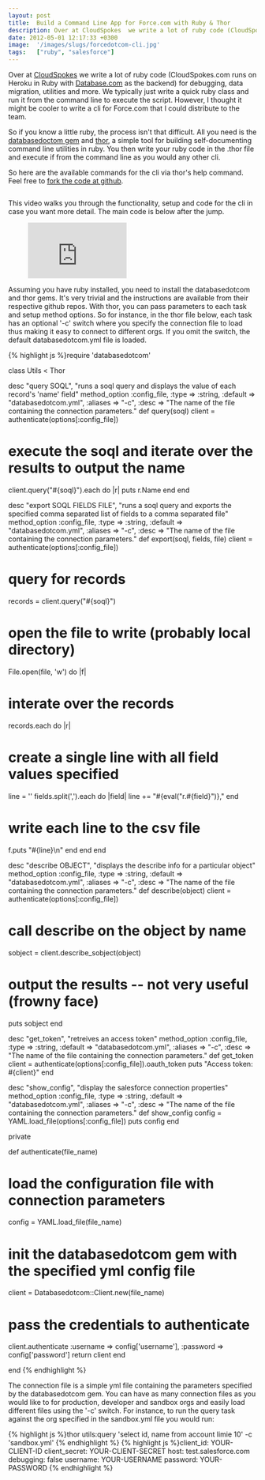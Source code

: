 ```yaml
---
layout: post
title:  Build a Command Line App for Force.com with Ruby & Thor
description: Over at CloudSpokes  we write a lot of ruby code (CloudSpokes.com runs on Heroku in Ruby with Database.com  as the backend) for debugging, data migration, utilities and more. We typically just write a quick ruby class and run it from the command line to execute the script. However, I thought it might be cooler to write a cli for Force.com that I could distribute to the team. So if you know a little ruby, the process isnt that difficult. All you need is the databasedoctom gem  and thor , a simple
date: 2012-05-01 12:17:33 +0300
image:  '/images/slugs/forcedotcom-cli.jpg'
tags:   ["ruby", "salesforce"]
---
```

<p>Over at <a href="http://www.cloudspokes.com">CloudSpokes</a> we write a lot of ruby code (CloudSpokes.com runs on Heroku in Ruby with <a href="http://www.database.com">Database.com</a> as the backend) for debugging, data migration, utilities and more. We typically just write a quick ruby class and run it from the command line to execute the script. However, I thought it might be cooler to write a cli for Force.com that I could distribute to the team.</p>
<p>So if you know a little ruby, the process isn't that difficult. All you need is the <a href="https://github.com/heroku/databasedotcom">databasedoctom gem</a> and <a href="https://github.com/wycats/thor">thor</a>, a simple tool for building self-documenting command line utilities in ruby. You then write your ruby code in the .thor file and execute if from the command line as you would any other cli.</p>
<p>So here are the available commands for the cli via thor's help command. Feel free to <a href="https://github.com/jeffdonthemic/Force.com-Command-Line">fork the code at github</a>.</p>
<p><a href="http://res.cloudinary.com/blog-jeffdouglas-com/image/upload/v1400327739/commandline_nsfhsg.png"><img src="http://res.cloudinary.com/blog-jeffdouglas-com/image/upload/v1400327739/commandline_nsfhsg.png" alt="" title="commandline" ></a></p>
<p>This video walks you through the functionality, setup and code for the cli in case you want more detail. The main code is below after the jump.</p>
<figure class="kg-card kg-embed-card"><iframe width="200" height="113" src="https://www.youtube.com/embed/b3YV2Fj84yQ?feature=oembed" frameborder="0" allow="accelerometer; autoplay; clipboard-write; encrypted-media; gyroscope; picture-in-picture" allowfullscreen></iframe></figure><p>Assuming you have ruby installed, you need to install the databasedotcom and thor gems. It's very trivial and the instructions are available from their respective github repos. With thor, you can pass parameters to each task and setup method options. So for instance, in the thor file below, each task has an optional '-c' switch where you specify the connection file to load thus making it easy to connect to different orgs. If you omit the switch, the default databasedotcom.yml file is loaded.</p>
{% highlight js %}require 'databasedotcom'

class Utils < Thor

 desc "query SOQL", "runs a soql query and displays the value of each record's 'name' field"
 method_option :config_file, :type => :string, :default => "databasedotcom.yml", 
  :aliases => "-c", :desc => "The name of the file containing the connection parameters." 
 def query(soql)
  client = authenticate(options[:config_file])
  # execute the soql and iterate over the results to output the name
  client.query("#{soql}").each do |r|
 puts r.Name
  end
 end

 desc "export SOQL FIELDS FILE", "runs a soql query and exports the specified 
  comma separated list of fields to a comma separated file"
 method_option :config_file, :type => :string, :default => "databasedotcom.yml", 
  :aliases => "-c", :desc => "The name of the file containing the connection parameters."
 def export(soql, fields, file)
  client = authenticate(options[:config_file])
  # query for records
  records = client.query("#{soql}")
  # open the file to write (probably local directory)
  File.open(file, 'w') do |f| 
 # interate over the records
 records.each do |r| 
  # create a single line with all field values specified
  line = ''
  fields.split(',').each do |field|
   line += "#{eval("r.#{field}")},"
  end 
  # write each line to the csv file  
  f.puts "#{line}\n"
 end
  end 
 end

 desc "describe OBJECT", "displays the describe info for a particular object"
 method_option :config_file, :type => :string, :default => "databasedotcom.yml", 
  :aliases => "-c", :desc => "The name of the file containing the connection parameters."
 def describe(object)
  client = authenticate(options[:config_file])
  # call describe on the object by name
  sobject = client.describe_sobject(object)
  # output the results -- not very useful (frowny face)
  puts sobject
 end

 desc "get_token", "retreives an access token"
 method_option :config_file, :type => :string, :default => "databasedotcom.yml", 
  :aliases => "-c", :desc => "The name of the file containing the connection parameters."
 def get_token
  client = authenticate(options[:config_file]).oauth_token
  puts "Access token: #{client}"
 end

 desc "show_config", "display the salesforce connection properties"
 method_option :config_file, :type => :string, :default => "databasedotcom.yml", 
  :aliases => "-c", :desc => "The name of the file containing the connection parameters."
 def show_config
  config = YAML.load_file(options[:config_file])
  puts config
 end

 private 

  def authenticate(file_name)
 # load the configuration file with connection parameters
 config = YAML.load_file(file_name)
 # init the databasedotcom gem with the specified yml config file
 client = Databasedotcom::Client.new(file_name)  
 # pass the credentials to authenticate
 client.authenticate :username => config['username'], :password => config['password']
 return client
  end

end
{% endhighlight %}
<p>The connection file is a simple yml file containing the parameters specified by the databasedotcom gem. You can have as many connection files as you would like to for production, developer and sandbox orgs and easily load different files using the '-c' switch. For instance, to run the query task against the org specified in the sandbox.yml file you would run:</p>
{% highlight js %}thor utils:query 'select id, name from account limie 10' -c 'sandbox.yml'
{% endhighlight %}
{% highlight js %}client_id: YOUR-CLIENT-ID
client_secret: YOUR-CLIENT-SECRET
host: test.salesforce.com
debugging: false
username: YOUR-USERNAME
password: YOUR-PASSWORD
{% endhighlight %}

